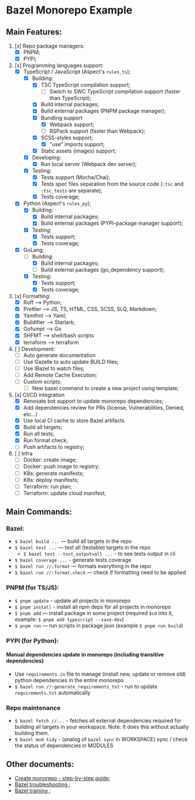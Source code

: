 # Bazel Monorepo Example

## Main Features:
1. [x] Repo package managers:
    - [x] PNPM;
    - [x] PYPI;
1. [x] Programming languages support:
    - [x] TypeScript / JavaScript (Aspect's `rules_ts`);
      - [x] Building:
        - [x] TSC TypeScript compilation support;
          - [ ] Switch to SWC TypeScript compilation support (faster than TypeScript);
        - [x] Build internal packages;
        - [x] Build external packages (PNPM package manager);
        - [x] Bundling support
          - [x] Webpack support;
          - [ ] RSPack support (faster than Webpack);
        - [x] SCSS-styles support;
          - [x] "use" imports support;
        - [x] Static assets (images) support;
      - [x] Developing:
        - [x] Run local server (Webpack dev server);
      - [x] Testing:
        - [x] Tests support (Mocha/Chai);
        - [x] Tests spec files separation from the source code (`:tsc` and `:tsc_tests` are separate);
        - [x] Tests coverage;
    - [x] Python (Aspect's `rules_py`);
      - [x] Building:
        - [x] Build internal packages;
        - [x] Build external packages (PYPI-package manager support);
      - [x] Testing:
        - [x] Tests support;
        - [x] Tests coverage;
    - [x] GoLang;
      - [ ] Building:
        - [x] Build internal packages;
        - [ ] Build external packages (go_dependency support);
      - [x] Testing:
        - [x] Tests support;
        - [x] Tests coverage;
1. [x] Formatting:
    - [x] Ruff —> Python;
    - [x] Prettier —> JS, TS, HTML, CSS, SCSS, SLQ, Markdown;
    - [x] Yamlfmt —> Yaml;
    - [x] Buildifier —> Starlark;
    - [x] Gofumpt —> Go
    - [x] SHFMT —> shell/bash scripts
    - [x] terraform —> terraform
1. [ ] Development:
    - [ ] Auto generate documentation
    - [ ] Use Gazelle to auto update BUILD files;
    - [ ] Use IBazel to watch files;
    - [ ] Add Remote Cache Execution;
    - [ ] Custom scripts:
      - [ ] New bazel command to create a new project using template;
1. [x] CI/CD integration
    - [x] Renovate bot support to update monorepo dependencies;
    - [x] Add dependencies review for PRs (license, Vulnerabilities, Denied, etc...)
    - [x] Use local CI cache to store Bazel artifacts
    - [x] Build all targets;
    - [x] Run all tests;
    - [x] Run format check;
    - [ ] Push artifacts to registry;
1. [ ] Infra
    - [ ] Docker: create image;
    - [ ] Docker: push image to registry;
    - [ ] K8s: generate manifests;
    - [ ] K8s: deploy manifests;
    - [ ] Terraform: run plan;
    - [ ] Terraform: update cloud manifest;

## Main Commands:
### Bazel:
  - `$ bazel build ...` — build all targets in the repo
  - `$ bazel test ...` — test all (testable) targets in the repo
    - `$ bazel test --test_output=all ...` - to see tests output in cli
  - `$ bazel coverage ...` - generate tests coverage
  - `$ bazel run //:format` — formats everything in the repo
  - `$ bazel run //:format.check` — check if formatting need to be applied

### PNPM (for TS/JS):
  - `$ pnpm update` - update all projects in monorepo
  - `$ pnpm install` - install all npm deps for all projects in monorepo
  - `$ pnpm add` — install package in some project (required `$cd` into it, example: `$ pnpm add typescript --save-dev`)
  - `$ pnpm run` — run scripts in package.json (example `$ pnpm run build`)

### PYPI (for Python):
  #### Manual dependencies update in monorepo (including transitive dependencies)
  - Use `requirements.in` file to manage (install new, update or remove old) python dependencies in the entire monorepo
  - `$ bazel run //:generate_requirements_txt` - run to update `requirements.txt` automatically

### Repo maintenance
- `$ bazel fetch //...` - fetches all external dependencies required for building all targets in your workspace. Note: It does this without actually building them.
- `$ bazel mod tidy` - (analog of `bazel sync` in WORKSPACE) sync / check the status of dependencies in MODULES

## Other documents:
- [Create monorepo - step-by-step guide](./docs/CREATE_MONOREPO.MD);
- [Bazel troubleshooting ](./docs/TROUBLESHOOTING.MD);
- [Bazel training ](./docs/BAZEL_TRAINING.MD);
